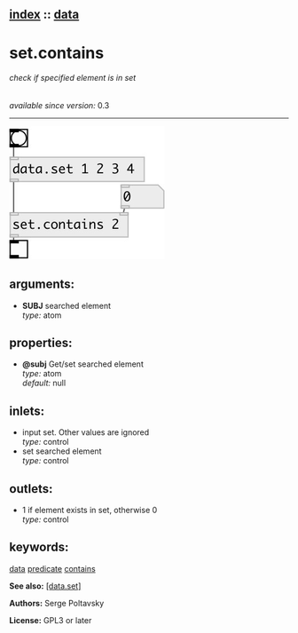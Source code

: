 [index](index.html) :: [data](category_data.html)
---

# set.contains

###### check if specified element is in set

*available since version:* 0.3

---




[![example](../examples/img/set.contains.jpg)](../examples/pd/set.contains.pd)



## arguments:

* **SUBJ**
searched element<br>
_type:_ atom<br>





## properties:

* **@subj** 
Get/set searched element<br>
_type:_ atom<br>
_default:_ null<br>



## inlets:

* input set. Other values are ignored<br>
_type:_ control
* set searched element<br>
_type:_ control



## outlets:

* 1 if element exists in set, otherwise 0<br>
_type:_ control



## keywords:

[data](keywords/data.html)
[predicate](keywords/predicate.html)
[contains](keywords/contains.html)



**See also:**
[\[data.set\]](data.set.html)




**Authors:** Serge Poltavsky




**License:** GPL3 or later





